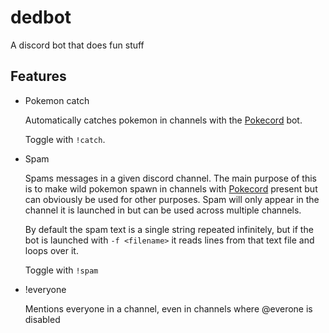 dedbot
======

A discord bot that does fun stuff

Features
--------

* Pokemon catch

    Automatically catches pokemon in channels with the [Pokecord][pokecord] bot.  

    Toggle with `!catch`.
* Spam

    Spams messages in a given discord channel.  The main purpose of this is to make wild pokemon spawn 
    in channels with [Pokecord][pokecord] present but can obviously be used for other purposes.  Spam
    will only appear in the channel it is launched in but can be used across multiple channels.

    By default the spam text is a single string repeated infinitely, but if the bot is launched with 
    `-f <filename>` it reads lines from that text file and loops over it.

    Toggle with `!spam`
* !everyone
    
    Mentions everyone in a channel, even in channels where @everone is disabled

[pokecord]: https://discordbots.org/bot/365975655608745985

